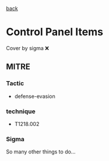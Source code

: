 [back](../index.md)
# Control Panel Items
Cover by sigma :x: 

## MITRE
### Tactic
  - defense-evasion

### technique
  - T1218.002

### Sigma

 So many other things to do...